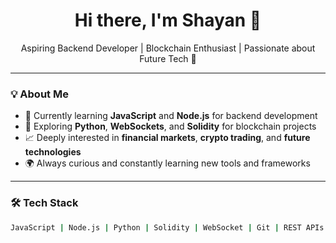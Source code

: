 <h1 align="center">Hi there, I'm Shayan 👋</h1>

<p align="center">
  Aspiring Backend Developer | Blockchain Enthusiast | Passionate about Future Tech 🚀
</p>

---

### 💡 About Me

- 🔧 Currently learning **JavaScript** and **Node.js** for backend development  
- 🐍 Exploring **Python**, **WebSockets**, and **Solidity** for blockchain projects  
- 📈 Deeply interested in **financial markets**, **crypto trading**, and **future technologies**
- 🌍 Always curious and constantly learning new tools and frameworks

---

### 🛠️ Tech Stack

```bash
JavaScript | Node.js | Python | Solidity | WebSocket | Git | REST APIs
